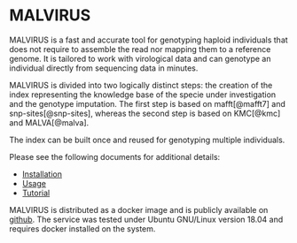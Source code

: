 # MALVIRUS

MALVIRUS is a fast and accurate tool for genotyping haploid individuals that does not require to assemble the read nor mapping them to a reference genome.
It is tailored to work with virological data and can genotype an individual directly from sequencing data in minutes.

MALVIRUS is divided into two logically distinct steps: the creation of the index representing the knowledge base of the specie under investigation and the genotype imputation.
The first step is based on mafft[@mafft7] and snp-sites[@snp-sites], whereas the second step is based on KMC[@kmc] and MALVA[@malva].

The index can be built once and reused for genotyping multiple individuals.

Please see the following documents for additional details:

* [Installation](./INSTALL.md)
* [Usage](./USAGE.md)
* [Tutorial](.TUTORIAL.md)

MALVIRUS is distributed as a docker image and is publicly available on [github](https://github.com/AlgoLab/malva_covid_service).
The service was tested under Ubuntu GNU/Linux version 18.04 and requires docker installed on the system.

